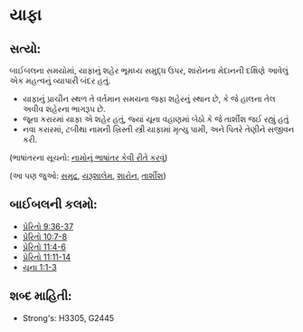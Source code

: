 # યાફા 

## સત્યો: 

બાઈબલના સમયોમાં, યાફાનું શહેર ભૂમધ્ય સમુદ્ધ ઉપર, શારોનના મેદાનની દક્ષિણે આવેલું એક મહત્વનું વ્યાપારી બંદર હતું.

* યાફાનું પ્રાચીન સ્થળ તે વર્તમાન સમયના જફા શહેરનું સ્થાન છે, કે જે હાલના તેલ અવીવ શહેરના ભાગરૂપ છે.
* જૂના કરારમાં યાફા એ શહેર હતું, જ્યાં યૂના વહાણમાં બેઠો કે જે તાર્શીશ જઈ રહ્યું હતું
* નવા કરારમાં, ટબીથા નામની ખ્રિસ્તી સ્ત્રી યાફામાં મૃત્યુ પામી, અને પિતરે તેણીને સજીવન કરી.

(ભાષાંતરના સૂચનો: [નામોનું ભાષાંતર કેવી રીતે કરવું](rc://gu/ta/man/translate/translate-names))

(આ પણ જુઓ: [સમુદ્ર](../names/mediterranean.md), [યરૂશાલેમ](../names/jerusalem.md), [શારોન](../names/sharon.md), [તાર્શીશ](../names/tarshish.md))

## બાઈબલની કલમો: 

* [પ્રેરિતો 9:36-37](rc://gu/tn/help/act/09/36)
* [પ્રેરિતો 10:7-8](rc://gu/tn/help/act/10/07)
* [પ્રેરિતો 11:4-6](rc://gu/tn/help/act/11/04)
* [પ્રેરિતો 11:11-14](rc://gu/tn/help/act/11/11)
* [યૂના 1:1-3](rc://gu/tn/help/jon/01/01)

## શબ્દ માહિતી: 

* Strong's: H3305, G2445
